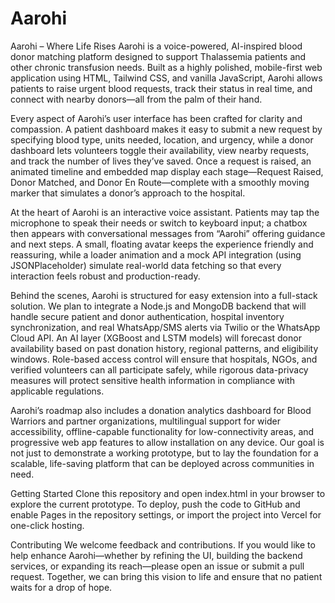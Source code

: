 # Aarohi
Aarohi – Where Life Rises
Aarohi is a voice-powered, AI-inspired blood donor matching platform designed to support Thalassemia patients and other chronic transfusion needs. Built as a highly polished, mobile-first web application using HTML, Tailwind CSS, and vanilla JavaScript, Aarohi allows patients to raise urgent blood requests, track their status in real time, and connect with nearby donors—all from the palm of their hand.

Every aspect of Aarohi’s user interface has been crafted for clarity and compassion. A patient dashboard makes it easy to submit a new request by specifying blood type, units needed, location, and urgency, while a donor dashboard lets volunteers toggle their availability, view nearby requests, and track the number of lives they’ve saved. Once a request is raised, an animated timeline and embedded map display each stage—Request Raised, Donor Matched, and Donor En Route—complete with a smoothly moving marker that simulates a donor’s approach to the hospital.

At the heart of Aarohi is an interactive voice assistant. Patients may tap the microphone to speak their needs or switch to keyboard input; a chatbox then appears with conversational messages from “Aarohi” offering guidance and next steps. A small, floating avatar keeps the experience friendly and reassuring, while a loader animation and a mock API integration (using JSONPlaceholder) simulate real-world data fetching so that every interaction feels robust and production-ready.

Behind the scenes, Aarohi is structured for easy extension into a full-stack solution. We plan to integrate a Node.js and MongoDB backend that will handle secure patient and donor authentication, hospital inventory synchronization, and real WhatsApp/SMS alerts via Twilio or the WhatsApp Cloud API. An AI layer (XGBoost and LSTM models) will forecast donor availability based on past donation history, regional patterns, and eligibility windows. Role-based access control will ensure that hospitals, NGOs, and verified volunteers can all participate safely, while rigorous data-privacy measures will protect sensitive health information in compliance with applicable regulations.

Aarohi’s roadmap also includes a donation analytics dashboard for Blood Warriors and partner organizations, multilingual support for wider accessibility, offline-capable functionality for low-connectivity areas, and progressive web app features to allow installation on any device. Our goal is not just to demonstrate a working prototype, but to lay the foundation for a scalable, life-saving platform that can be deployed across communities in need.

Getting Started
Clone this repository and open index.html in your browser to explore the current prototype. To deploy, push the code to GitHub and enable Pages in the repository settings, or import the project into Vercel for one-click hosting.

Contributing
We welcome feedback and contributions. If you would like to help enhance Aarohi—whether by refining the UI, building the backend services, or expanding its reach—please open an issue or submit a pull request. Together, we can bring this vision to life and ensure that no patient waits for a drop of hope.
